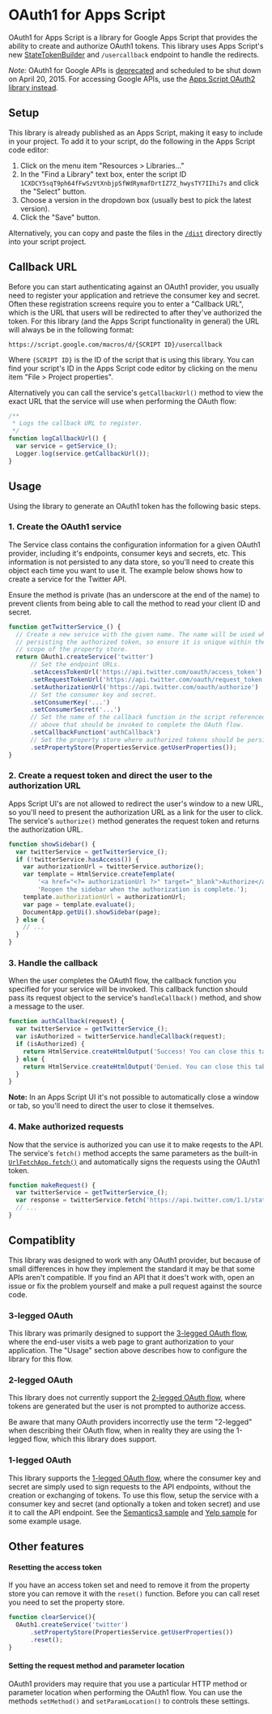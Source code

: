 # OAuth1 for Apps Script

OAuth1 for Apps Script is a library for Google Apps Script that provides the
ability to create and authorize OAuth1 tokens. This library uses Apps Script's
new [StateTokenBuilder](https://developers.google.com/apps-script/reference/script/state-token-builder)
and `/usercallback` endpoint to handle the redirects.

*Note:* OAuth1 for Google APIs is
[deprecated](https://developers.google.com/accounts/docs/OAuth) and scheduled
to be shut down on April 20, 2015. For accessing Google APIs, use the
[Apps Script OAuth2 library instead](https://github.com/googlesamples/apps-script-oauth2).

## Setup

This library is already published as an Apps Script, making it easy to include
in your project. To add it to your script, do the following in the Apps Script
code editor:

1. Click on the menu item "Resources > Libraries..."
2. In the "Find a Library" text box, enter the script ID
   `1CXDCY5sqT9ph64fFwSzVtXnbjpSfWdRymafDrtIZ7Z_hwysTY7IIhi7s` and click the
   "Select" button.
3. Choose a version in the dropdown box (usually best to pick the latest
   version).
4. Click the "Save" button.

Alternatively, you can copy and paste the files in the [`/dist`](dist) directory
directly into your script project.


## Callback URL

Before you can start authenticating against an OAuth1 provider, you usually need
to register your application and retrieve the consumer key and secret. Often
these registration screens require you to enter a "Callback URL", which is the
URL that users will be redirected to after they've authorized the token. For
this library (and the Apps Script functionality in general) the URL will always
be in the following format:

    https://script.google.com/macros/d/{SCRIPT ID}/usercallback

Where `{SCRIPT ID}` is the ID of the script that is using this library. You
can find your script's ID in the Apps Script code editor by clicking on the menu
item "File > Project properties".

Alternatively you can call the service's `getCallbackUrl()` method to view the
exact URL that the service will use when performing the OAuth flow:

```js
/**
 * Logs the callback URL to register.
 */
function logCallbackUrl() {
  var service = getService_();
  Logger.log(service.getCallbackUrl());
}
```

## Usage

Using the library to generate an OAuth1 token has the following basic steps.

### 1. Create the OAuth1 service

The Service class contains the configuration information for a given
OAuth1 provider, including it's endpoints, consumer keys and secrets, etc. This
information is not persisted to any data store, so you'll need to create this
object each time you want to use it. The example below shows how to create a
service for the Twitter API.

Ensure the method is private (has an underscore at the end of the name) to
prevent clients from being able to call the method to read your client ID and
secret.

```js
function getTwitterService_() {
  // Create a new service with the given name. The name will be used when
  // persisting the authorized token, so ensure it is unique within the
  // scope of the property store.
  return OAuth1.createService('twitter')
      // Set the endpoint URLs.
      .setAccessTokenUrl('https://api.twitter.com/oauth/access_token')
      .setRequestTokenUrl('https://api.twitter.com/oauth/request_token')
      .setAuthorizationUrl('https://api.twitter.com/oauth/authorize')
      // Set the consumer key and secret.
      .setConsumerKey('...')
      .setConsumerSecret('...')
      // Set the name of the callback function in the script referenced
      // above that should be invoked to complete the OAuth flow.
      .setCallbackFunction('authCallback')
      // Set the property store where authorized tokens should be persisted.
      .setPropertyStore(PropertiesService.getUserProperties());
}
```

### 2. Create a request token and direct the user to the authorization URL

Apps Script UI's are not allowed to redirect the user's window to a new URL, so
you'll need to present the authorization URL as a link for the user to click.
The service's `authorize()` method generates the request token and returns the
authorization URL.

```js
function showSidebar() {
  var twitterService = getTwitterService_();
  if (!twitterService.hasAccess()) {
    var authorizationUrl = twitterService.authorize();
    var template = HtmlService.createTemplate(
        '<a href="<?= authorizationUrl ?>" target="_blank">Authorize</a>. ' +
        'Reopen the sidebar when the authorization is complete.');
    template.authorizationUrl = authorizationUrl;
    var page = template.evaluate();
    DocumentApp.getUi().showSidebar(page);
  } else {
    // ...
  }
}
```

### 3. Handle the callback

When the user completes the OAuth1 flow, the callback function you specified
for your service will be invoked. This callback function should pass its
request object to the service's `handleCallback()` method, and show a message
to the user.

```js
function authCallback(request) {
  var twitterService = getTwitterService_();
  var isAuthorized = twitterService.handleCallback(request);
  if (isAuthorized) {
    return HtmlService.createHtmlOutput('Success! You can close this tab.');
  } else {
    return HtmlService.createHtmlOutput('Denied. You can close this tab');
  }
}
```

**Note:** In an Apps Script UI it's not possible to automatically close a window
or tab, so you'll need to direct the user to close it themselves.

### 4. Make authorized requests

Now that the service is authorized you can use it to make reqests to the API.
The service's `fetch()` method accepts the same parameters as the built-in
[`UrlFetchApp.fetch()`](https://developers.google.com/apps-script/reference/url-fetch/url-fetch-app#fetch(String,Object))
and automatically signs the requests using the OAuth1 token.

```js
function makeRequest() {
  var twitterService = getTwitterService_();
  var response = twitterService.fetch('https://api.twitter.com/1.1/statuses/user_timeline.json');
  // ...
}
```

## Compatiblity

This library was designed to work with any OAuth1 provider, but because of small
differences in how they implement the standard it may be that some APIs
aren't compatible. If you find an API that it does't work with, open an issue or
fix the problem yourself and make a pull request against the source code.

### 3-legged OAuth

This library was primarily designed to support the
[3-legged OAuth flow](http://oauthbible.com/#oauth-10a-three-legged), where
the end-user visits a web page to grant authorization to your application. The
"Usage" section above describes how to configure the library for this flow.

### 2-legged OAuth

This library does not currently support the
[2-legged OAuth flow](http://oauthbible.com/#oauth-10a-two-legged), where
tokens are generated but the user is not prompted to authorize access.

Be aware that many OAuth providers incorrectly use the term "2-legged" when
describing their OAuth flow, when in reality they are using the 1-legged flow,
which this library does support.

### 1-legged OAuth

This library supports the
[1-legged OAuth flow](http://oauthbible.com/#oauth-10a-one-legged), where the
consumer key and secret are simply used to sign requests to the API endpoints,
without the creation or exchanging of tokens. To use this flow, setup the
service with a consumer key and secret (and optionally a token and token secret)
and use it to call the API endpoint. See the
[Semantics3 sample](samples/Semantics3.gs) and [Yelp sample](samples/Yelp.gs)
for some example usage.

## Other features

#### Resetting the access token

If you have an access token set and need to remove it from the property store
you can remove it with the `reset()` function. Before you can call reset you
need to set the property store.

```js
function clearService(){
  OAuth1.createService('twitter')
      .setPropertyStore(PropertiesService.getUserProperties())
      .reset();
}
```

#### Setting the request method and parameter location

OAuth1 providers may require that you use a particular HTTP method or parameter
location when performing the OAuth1 flow. You can use the methods `setMethod()`
and `setParamLocation()` to controls these settings.
